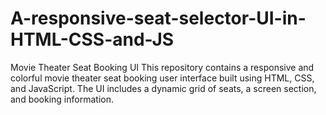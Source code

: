 # A-responsive-seat-selector-UI-in-HTML-CSS-and-JS
Movie Theater Seat Booking UI  This repository contains a responsive and colorful movie theater seat booking user interface built using HTML, CSS, and JavaScript. The UI includes a dynamic grid of seats, a screen section, and booking information. 
